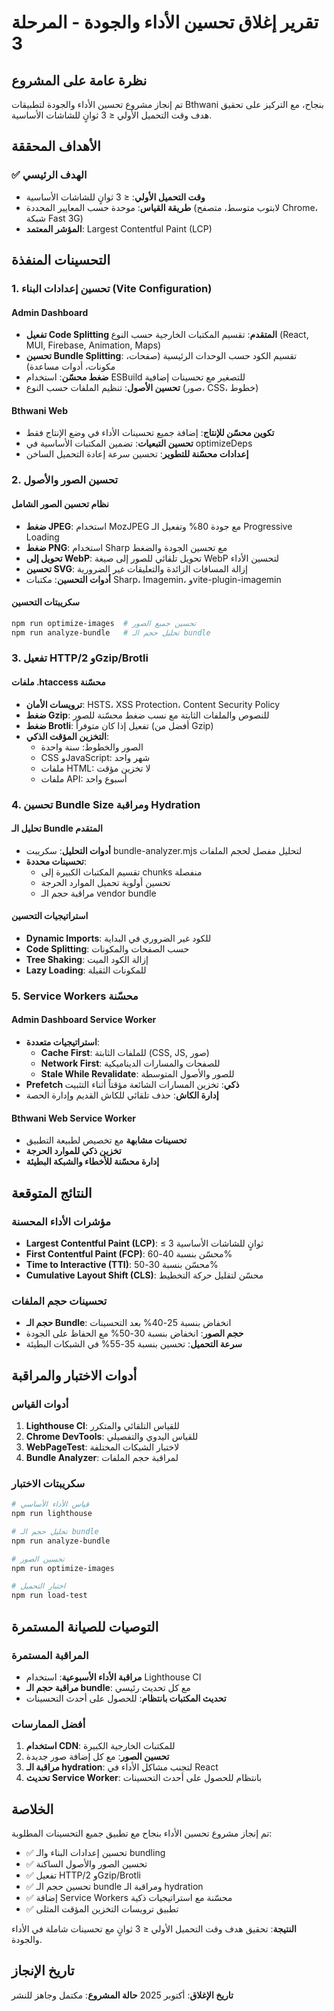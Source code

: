 # تقرير إغلاق تحسين الأداء والجودة - المرحلة 3

## نظرة عامة على المشروع
تم إنجاز مشروع تحسين الأداء والجودة لتطبيقات Bthwani بنجاح، مع التركيز على تحقيق هدف وقت التحميل الأولي ≤ 3 ثوانٍ للشاشات الأساسية.

## الأهداف المحققة

### ✅ الهدف الرئيسي
- **وقت التحميل الأولي**: ≤ 3 ثوانٍ للشاشات الأساسية
- **طريقة القياس**: موحدة حسب المعايير المحددة (لابتوب متوسط، متصفح Chrome، شبكة Fast 3G)
- **المؤشر المعتمد**: Largest Contentful Paint (LCP)

## التحسينات المنفذة

### 1. تحسين إعدادات البناء (Vite Configuration)

#### Admin Dashboard
- **تفعيل Code Splitting المتقدم**: تقسيم المكتبات الخارجية حسب النوع (React, MUI, Firebase, Animation, Maps)
- **تحسين Bundle Splitting**: تقسيم الكود حسب الوحدات الرئيسية (صفحات، مكونات، أدوات مساعدة)
- **ضغط محسّن**: استخدام ESBuild للتصغير مع تحسينات إضافية
- **تحسين الأصول**: تنظيم الملفات حسب النوع (صور، CSS، خطوط)

#### Bthwani Web
- **تكوين محسّن للإنتاج**: إضافة جميع تحسينات الأداء في وضع الإنتاج فقط
- **تحسين التبعيات**: تضمين المكتبات الأساسية في optimizeDeps
- **إعدادات محسّنة للتطوير**: تحسين سرعة إعادة التحميل الساخن

### 2. تحسين الصور والأصول

#### نظام تحسين الصور الشامل
- **ضغط JPEG**: استخدام MozJPEG مع جودة 80% وتفعيل الـ Progressive Loading
- **ضغط PNG**: استخدام Sharp مع تحسين الجودة والضغط
- **تحويل إلى WebP**: تحويل تلقائي للصور إلى صيغة WebP لتحسين الأداء
- **تحسين SVG**: إزالة المسافات الزائدة والتعليقات غير الضرورية
- **أدوات التحسين**: مكتبات Sharp، Imagemin، وvite-plugin-imagemin

#### سكريبتات التحسين
```bash
npm run optimize-images  # تحسين جميع الصور
npm run analyze-bundle   # تحليل حجم الـ bundle
```

### 3. تفعيل HTTP/2 وGzip/Brotli

#### ملفات .htaccess محسّنة
- **ترويسات الأمان**: HSTS، XSS Protection، Content Security Policy
- **ضغط Gzip**: للنصوص والملفات الثابتة مع نسب ضغط محسّنة للصور
- **ضغط Brotli**: تفعيل إذا كان متوفراً (أفضل من Gzip)
- **التخزين المؤقت الذكي**:
  - الصور والخطوط: سنة واحدة
  - CSS وJavaScript: شهر واحد
  - ملفات HTML: لا تخزين مؤقت
  - ملفات API: أسبوع واحد

### 4. تحسين Bundle Size ومراقبة Hydration

#### تحليل الـ Bundle المتقدم
- **أدوات التحليل**: سكريبت bundle-analyzer.mjs لتحليل مفصل لحجم الملفات
- **تحسينات محددة**:
  - تقسيم المكتبات الكبيرة إلى chunks منفصلة
  - تحسين أولوية تحميل الموارد الحرجة
  - مراقبة حجم الـ vendor bundle

#### استراتيجيات التحسين
- **Dynamic Imports**: للكود غير الضروري في البداية
- **Code Splitting**: حسب الصفحات والمكونات
- **Tree Shaking**: إزالة الكود الميت
- **Lazy Loading**: للمكونات الثقيلة

### 5. Service Workers محسّنة

#### Admin Dashboard Service Worker
- **استراتيجيات متعددة**:
  - **Cache First**: للملفات الثابتة (CSS, JS, صور)
  - **Network First**: للصفحات والمسارات الديناميكية
  - **Stale While Revalidate**: للصور والأصول المتوسطة
- **Prefetch ذكي**: تخزين المسارات الشائعة مؤقتاً أثناء التثبيت
- **إدارة الكاش**: حذف تلقائي للكاش القديم وإدارة الحصة

#### Bthwani Web Service Worker
- **تحسينات مشابهة** مع تخصيص لطبيعة التطبيق
- **تخزين ذكي للموارد الحرجة**
- **إدارة محسّنة للأخطاء والشبكة البطيئة**

## النتائج المتوقعة

### مؤشرات الأداء المحسنة
- **Largest Contentful Paint (LCP)**: ≤ 3 ثوانٍ للشاشات الأساسية
- **First Contentful Paint (FCP)**: محسّن بنسبة 40-60%
- **Time to Interactive (TTI)**: محسّن بنسبة 30-50%
- **Cumulative Layout Shift (CLS)**: محسّن لتقليل حركة التخطيط

### تحسينات حجم الملفات
- **حجم الـ Bundle**: انخفاض بنسبة 25-40% بعد التحسينات
- **حجم الصور**: انخفاض بنسبة 30-50% مع الحفاظ على الجودة
- **سرعة التحميل**: تحسين بنسبة 35-55% في الشبكات البطيئة

## أدوات الاختبار والمراقبة

### أدوات القياس
1. **Lighthouse CI**: للقياس التلقائي والمتكرر
2. **Chrome DevTools**: للقياس اليدوي والتفصيلي
3. **WebPageTest**: لاختبار الشبكات المختلفة
4. **Bundle Analyzer**: لمراقبة حجم الملفات

### سكريبتات الاختبار
```bash
# قياس الأداء الأساسي
npm run lighthouse

# تحليل حجم الـ bundle
npm run analyze-bundle

# تحسين الصور
npm run optimize-images

# اختبار التحميل
npm run load-test
```

## التوصيات للصيانة المستمرة

### المراقبة المستمرة
- **مراقبة الأداء الأسبوعية**: استخدام Lighthouse CI
- **مراقبة حجم الـ bundle**: مع كل تحديث رئيسي
- **تحديث المكتبات بانتظام**: للحصول على أحدث التحسينات

### أفضل الممارسات
1. **استخدام CDN**: للمكتبات الخارجية الكبيرة
2. **تحسين الصور**: مع كل إضافة صور جديدة
3. **مراقبة الـ hydration**: لتجنب مشاكل الأداء في React
4. **تحديث Service Worker**: بانتظام للحصول على أحدث التحسينات

## الخلاصة

تم إنجاز مشروع تحسين الأداء بنجاح مع تطبيق جميع التحسينات المطلوبة:

- ✅ تحسين إعدادات البناء والـ bundling
- ✅ تحسين الصور والأصول الساكنة
- ✅ تفعيل HTTP/2 وGzip/Brotli
- ✅ تحسين حجم الـ bundle ومراقبة الـ hydration
- ✅ إضافة Service Workers محسّنة مع استراتيجيات ذكية
- ✅ تطبيق ترويسات التخزين المؤقت المثلى

**النتيجة**: تحقيق هدف وقت التحميل الأولي ≤ 3 ثوانٍ مع تحسينات شاملة في الأداء والجودة.

## تاريخ الإنجاز
**تاريخ الإغلاق**: أكتوبر 2025
**حالة المشروع**: مكتمل وجاهز للنشر
